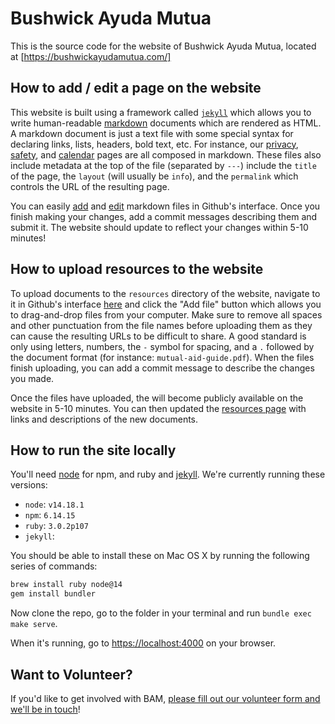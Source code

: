 # Bushwick Ayuda Mutua

This is the source code for the website of Bushwick Ayuda Mutua, located at [https://bushwickayudamutua.com/]

## How to add / edit a page on the website

This website is built using a framework called [`jekyll`](https://jekyllrb.com/) which allows you to write human-readable [markdown](https://www.markdownguide.org/cheat-sheet/) documents which are rendered as HTML. A markdown document is just a text file with some special syntax for declaring links, lists, headers, bold text, etc. For instance, our [privacy](privacy.md), [safety](safety.md), and [calendar](calendar.md) pages are all composed in markdown. These files also include metadata at the top of the file (separated by `---`) include the `title` of the page, the `layout` (will usually be `info`), and the `permalink` which controls the URL of the resulting page.

You can easily [add](https://docs.github.com/en/repositories/working-with-files/managing-files/adding-a-file-to-a-repository) and [edit](https://docs.github.com/en/repositories/working-with-files/managing-files/editing-files) markdown files in Github's interface. Once
you finish making your changes, add a commit messages describing them and submit it. The website should update to reflect your changes within 5-10 minutes!
## How to upload resources to the website

To upload documents to the `resources` directory of the website, navigate to it in Github's interface [here](/resources) and click the "Add file" button which allows you to drag-and-drop files from your computer. Make sure to remove all spaces and other punctuation from the file names before uploading them as they can cause the resulting URLs to be difficult to share. A good standard is only using letters, numbers, the `-` symbol for spacing, and a `.` followed by the document format (for instance: `mutual-aid-guide.pdf`). When the files finish uploading, you can add a commit message to describe the changes you made.

Once the files have uploaded, the will become publicly available on the website in 5-10 minutes. You can then updated the [resources page](/resources/index.md) with links and descriptions of the new documents.

## How to run the site locally

You'll need [node](https://nodejs.org/en/download/) for npm, and ruby and [jekyll](https://jekyllrb.com/docs/installation/macos/). We're currently running these versions:
- `node`: `v14.18.1`
- `npm`: `6.14.15`
- `ruby`: `3.0.2p107`
- `jekyll`: 

You should be able to install these on Mac OS X by running the following series of commands:

```bash
brew install ruby node@14
gem install bundler
```

Now clone the repo, go to the folder in your terminal and run `bundle exec make serve`.

When it's running, go to [https://localhost:4000](https://localhost:4000) on your browser.

## Want to Volunteer?

If you'd like to get involved with BAM, [please fill out our volunteer form and we'll be in touch](https://bushwickayudamutua.com/volunteer/)!
